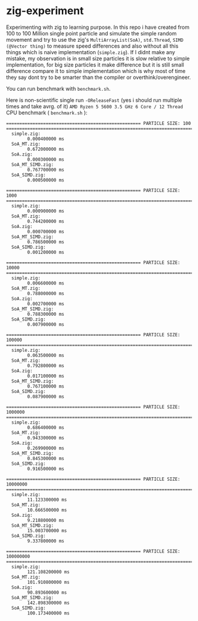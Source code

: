 # zig-experiment
Experimenting with zig to learning purpose. In this repo i have created from 100 to 100 Million single point particle and simulate the simple random movement and try to use the zig's `MultiArrayList(SoA)`, `std.Thread`, `SIMD (@Vector thing)` to measure speed differences and also without all this things which is naive implementation (`simple.zig`). If I didnt make any mistake, my observation is in small size particles it is slow relative to simple implementation, for big size particles it make difference but it is still small difference compare it to simple implementation which is why most of time they say dont try to be smarter than the compiler or overthink/overengineer.

You can run benchmark with `benchmark.sh`.

Here is non-scientific single run `-OReleaseFast` (yes i should run multiple times and take avrg. of it) `AMD Ryzen 5 5600 3.5 GHz 6 Core / 12 Thread` CPU benchmark ( `benchmark.sh` ):
```
=================================================== PARTICLE SIZE: 100   =======================================================================
  simple.zig:
        0.000400000 ms
  SoA_MT.zig:
        0.672000000 ms
  SoA.zig:
        0.000300000 ms
  SoA_MT_SIMD.zig:
        0.767700000 ms
  SoA_SIMD.zig:
        0.000500000 ms

=================================================== PARTICLE SIZE: 1000   =======================================================================
  simple.zig:
        0.000900000 ms
  SoA_MT.zig:
        0.744200000 ms
  SoA.zig:
        0.000700000 ms
  SoA_MT_SIMD.zig:
        0.786500000 ms
  SoA_SIMD.zig:
        0.001200000 ms

=================================================== PARTICLE SIZE: 10000   =======================================================================
  simple.zig:
        0.006600000 ms
  SoA_MT.zig:
        0.788000000 ms
  SoA.zig:
        0.002700000 ms
  SoA_MT_SIMD.zig:
        0.788300000 ms
  SoA_SIMD.zig:
        0.007900000 ms

=================================================== PARTICLE SIZE: 100000   =======================================================================
  simple.zig:
        0.063500000 ms
  SoA_MT.zig:
        0.792800000 ms
  SoA.zig:
        0.017100000 ms
  SoA_MT_SIMD.zig:
        0.767100000 ms
  SoA_SIMD.zig:
        0.087900000 ms

=================================================== PARTICLE SIZE: 1000000   =======================================================================
  simple.zig:
        0.686400000 ms
  SoA_MT.zig:
        0.943300000 ms
  SoA.zig:
        0.269900000 ms
  SoA_MT_SIMD.zig:
        0.845300000 ms
  SoA_SIMD.zig:
        0.916500000 ms

=================================================== PARTICLE SIZE: 10000000   =======================================================================
  simple.zig:
        11.123300000 ms
  SoA_MT.zig:
        10.666500000 ms
  SoA.zig:
        9.218800000 ms
  SoA_MT_SIMD.zig:
        15.003700000 ms
  SoA_SIMD.zig:
        9.337800000 ms

=================================================== PARTICLE SIZE: 100000000   =======================================================================
  simple.zig:
        121.108200000 ms
  SoA_MT.zig:
        101.910800000 ms
  SoA.zig:
        90.893600000 ms
  SoA_MT_SIMD.zig:
        142.898300000 ms
  SoA_SIMD.zig:
        100.173400000 ms

```
